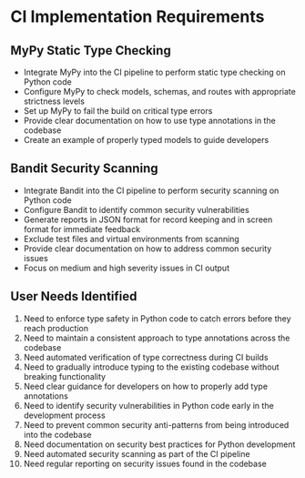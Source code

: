 # CI Implementation Requirements

## MyPy Static Type Checking

- Integrate MyPy into the CI pipeline to perform static type checking on Python code
- Configure MyPy to check models, schemas, and routes with appropriate strictness levels
- Set up MyPy to fail the build on critical type errors
- Provide clear documentation on how to use type annotations in the codebase
- Create an example of properly typed models to guide developers

## Bandit Security Scanning

- Integrate Bandit into the CI pipeline to perform security scanning on Python code
- Configure Bandit to identify common security vulnerabilities
- Generate reports in JSON format for record keeping and in screen format for immediate feedback
- Exclude test files and virtual environments from scanning
- Provide clear documentation on how to address common security issues
- Focus on medium and high severity issues in CI output

## User Needs Identified

1. Need to enforce type safety in Python code to catch errors before they reach production
2. Need to maintain a consistent approach to type annotations across the codebase
3. Need automated verification of type correctness during CI builds
4. Need to gradually introduce typing to the existing codebase without breaking functionality
5. Need clear guidance for developers on how to properly add type annotations
6. Need to identify security vulnerabilities in Python code early in the development process
7. Need to prevent common security anti-patterns from being introduced into the codebase
8. Need documentation on security best practices for Python development
9. Need automated security scanning as part of the CI pipeline
10. Need regular reporting on security issues found in the codebase
